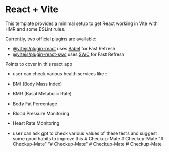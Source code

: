 # React + Vite

This template provides a minimal setup to get React working in Vite with HMR and some ESLint rules.

Currently, two official plugins are available:

- [@vitejs/plugin-react](https://github.com/vitejs/vite-plugin-react/blob/main/packages/plugin-react/README.md) uses [Babel](https://babeljs.io/) for Fast Refresh
- [@vitejs/plugin-react-swc](https://github.com/vitejs/vite-plugin-react-swc) uses [SWC](https://swc.rs/) for Fast Refresh


Points to cover in this react app

* user can check various health services like :

* BMI (Body Mass Index)
* BMR (Basal Metabolic Rate)
* Body Fat Percentage
* Blood Pressure Monitoring
* Heart Rate Monitoring

* user can ask gpt to check various values of these tests and suggest some good habits to improve this #   C h e c k u p - M a t e  
 #   C h e c k u p - M a t e  
 "# Checkup-Mate" 
"# Checkup-Mate" 
#   C h e c k u p - M a t e  
 #   C h e c k u p - M a t e  
 